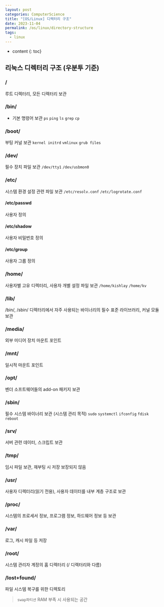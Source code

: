 ```yaml
---
layout: post
categories: ComputerScience
title: "[OS/Linux] 디렉터리 구조"
date: 2023-11-04
permalink: /os/linux/directory-structure
tags:
  - linux
---
```

* content
{: toc}




## 리눅스 디렉터리 구조 (우분투 기준)

### /
루트 디렉터리, 모든 디렉터리 보관

### /bin/
-  기본 명령어 보관
`ps` `ping` `ls` `grep` `cp`

### /boot/
부팅 커널 보관
`kernel initrd` `vmlinux` `grub files`


### /dev/
필수 장치 파일 보관
`/dev/tty1` `/dev/usbmon0`


### /etc/
시스템 환경 설정 관련 파일 보관 
`/etc/resolv.conf` `/etc/logrotate.conf`


#### /etc/passwd 
사용자 정의
#### /etc/shadow
사용자 비밀번호 정의
#### /etc/group
사용자 그룹 정의



### /home/
사용자별  고유 디렉터리, 사용자 개별 설정 파일 보관
`/home/kishlay` `/home/kv`

### /lib/
/bin/, /sbin/ 디렉터리에서 자주 사용되는 바이너리의 필수 표준 라이브러리, 커널 모듈 보관

### /media/
외부 미디어 장치 마운트 포인트

### /mnt/
일시적 마운트 포인트

### /opt/
벤더 소프트웨어들의 add-on 패키지 보관

### /sbin/
 필수 시스템 바이너리 보관 (시스템 관리 목적)
`sudo`  `systemctl` `ifconfig` `fdisk` `reboot`

### /srv/
서버 관련 데이터, 스크립트 보관

### /tmp/
임시 파일 보관, 재부팅 시 저장 보장되지 않음

### /usr/
사용자 디렉터리(읽기 전용), 사용자 데이터를 내부 계층 구조로 보관

### /proc/
시스템의 프로세서 정보, 프로그램 정보, 하드웨어 정보 등 보관 


### /var/
로그, 캐시 파일 등 저장


### /root/
시스템 관리자 계정의 홈 디렉터리 <span style='color:var(--mk-color-red)'>(/ 디렉터리와 다름)</span>

### /lost+found/ 
 파일 시스템 복구를 위한 디렉토리



> `swap파티션` 
> RAM 부족 시 사용되는 공간